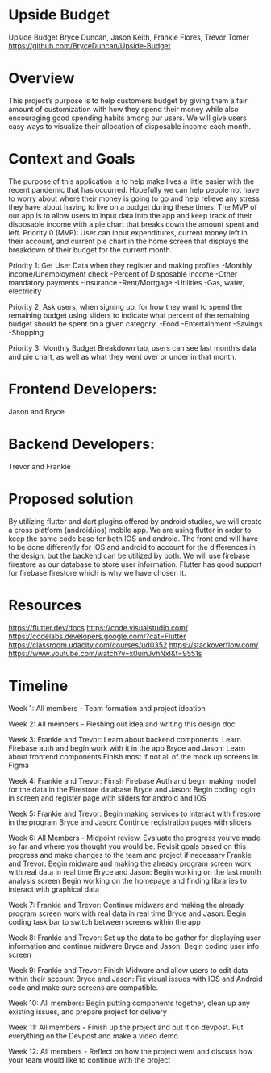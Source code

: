 # Upside Budget

Upside Budget
Bryce Duncan, Jason Keith, Frankie Flores, Trevor Tomer
https://github.com/BryceDuncan/Upside-Budget
# Overview
This project’s purpose is to help customers budget by giving them a fair amount of customization with how they spend their money while also encouraging good spending habits among our users. We will give users easy ways to visualize their allocation of disposable income each month.

# Context and Goals
The purpose of this application is to help make lives a little easier with the recent pandemic that has occurred. Hopefully we can help people not have to worry about where their money is going to go and help relieve any stress they have about having to live on a budget during these times. The MVP of our app is to allow users to input data into the app and keep track of their disposable income with a pie chart that breaks down the amount spent and left.
Priority 0 (MVP): User can input expenditures, current money left in their account, and current pie chart in the home screen that displays the breakdown of their budget for the current month.

Priority 1: Get User Data when they register and making profiles
                        -Monthly income/Unemployment check
                        -Percent of Disposable income
                        -Other mandatory payments
                        -Insurance
                       -Rent/Mortgage
                       -Utilities
                       -Gas, water, electricity
                       
Priority 2: Ask users, when signing up, for how they want to spend the remaining budget using sliders to indicate what percent of the remaining budget should be spent on a given category.
   -Food
   -Entertainment
   -Savings
   -Shopping
   
Priority 3: Monthly Budget Breakdown tab, users can see last month’s data and pie chart, as well as what they went over or under in that month.
 
# Frontend Developers:
Jason and Bryce
# Backend Developers:
Trevor and Frankie

# Proposed solution
By utilizing flutter and dart plugins offered by android studios, we will create a cross platform (android/ios) mobile app. We are using flutter in order to keep the same code base for both IOS and android. The front end will have to be done differently for IOS and android to account for the differences in the design, but the backend can be utilized by both. We will use firebase firestore as our database to store user information. Flutter has good support for firebase firestore which is why we have chosen it.
# Resources
https://flutter.dev/docs
https://code.visualstudio.com/
https://codelabs.developers.google.com/?cat=Flutter
https://classroom.udacity.com/courses/ud0352
https://stackoverflow.com/
https://www.youtube.com/watch?v=x0uinJvhNxI&t=9551s

# Timeline
Week 1: 
All members - Team formation and project ideation

Week 2: 
All members - Fleshing out idea and writing this design doc

Week 3: 
Frankie and Trevor: Learn about backend components:
Learn Firebase auth and begin work with it in the app
    Bryce and Jason: Learn about frontend components
Finish most if not all of the mock up screens in Figma

Week 4: 
    Frankie and Trevor: 
Finish Firebase Auth and begin making model for the data in the Firestore database
    Bryce and Jason: 
Begin coding login in screen and register page with sliders for android and IOS

Week 5:
Frankie and Trevor: 
Begin making services to interact with firestore in the program
    Bryce and Jason: 
Continue registration pages with sliders

Week 6:
All Members - Midpoint review. Evaluate the progress you’ve made so far and where you thought you would be. Revisit goals based on this progress and make changes to the team and project if necessary
Frankie and Trevor: 
Begin midware and making the already program screen work with real data in real time
    Bryce and Jason: 
Begin working on the last month analysis screen
Begin working on the homepage and finding libraries to interact with graphical data

Week 7:
Frankie and Trevor:
Continue midware and making the already program screen work with real data in real time
    Bryce and Jason: 
Begin coding task bar to switch between screens within the app

Week 8:
    Frankie and Trevor:
Set up the data to be gather for displaying user information and continue midware
Bryce and Jason:
Begin coding user info screen

Week 9:
Frankie and Trevor:
Finish Midware and allow users to edit data within their account
Bryce and Jason:
Fix visual issues with IOS and Android code and make sure screens are compatible.

Week 10:
All members: Begin putting components together, clean up any existing issues, and prepare project for delivery

Week 11:
All members - Finish up the project and put it on devpost. Put everything on the Devpost and make a video demo

Week 12:
All members - Reflect on how the project went and discuss how your team would like to continue with the project

